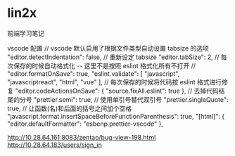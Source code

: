 # lin2x

前端学习笔记

vscode 配置
// vscode 默认启用了根据文件类型自动设置 tabsize 的选项
"editor.detectIndentation": false,
// 重新设定 tabsize
"editor.tabSize": 2,
// 每次保存的时候自动格式化 -- 这里不是按照 eslint 格式化所有不打开
// "editor.formatOnSave": true,
"eslint.validate": [
"javascript",
"javascriptreact",
"html",
"vue"
],
// 每次保存的时候将代码按 eslint 格式进行修复
"editor.codeActionsOnSave": {
"source.fixAll.eslint": true
},
// 去掉代码结尾的分号
"prettier.semi": true,
// 使用单引号替代双引号
"prettier.singleQuote": true,
// 让函数(名)和后面的括号之间加个空格
"javascript.format.insertSpaceBeforeFunctionParenthesis": true,
"[html]": {
"editor.defaultFormatter": "esbenp.prettier-vscode"
},

http://10.28.64.161:8083/zentao/bug-view-198.html
http://10.28.64.183/users/sign_in
